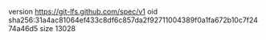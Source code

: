 version https://git-lfs.github.com/spec/v1
oid sha256:31a4ac81064ef433c8df6c857da2f92711004389f0a1fa672b10c7f2474a46d5
size 13028
